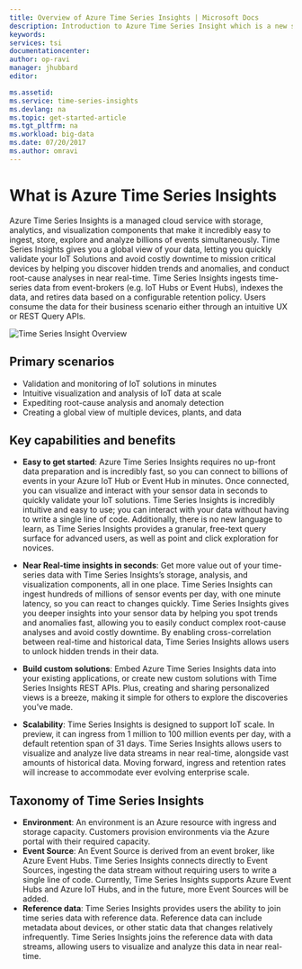 ```yaml
---
title: Overview of Azure Time Series Insights | Microsoft Docs
description: Introduction to Azure Time Series Insight which is a new service for time series data analytics and IoT solutions
keywords:  
services: tsi
documentationcenter:
author: op-ravi
manager: jhubbard
editor: 

ms.assetid:
ms.service: time-series-insights
ms.devlang: na
ms.topic: get-started-article
ms.tgt_pltfrm: na
ms.workload: big-data
ms.date: 07/20/2017
ms.author: omravi
---
```


# What is Azure Time Series Insights

Azure Time Series Insights is a managed cloud service with storage, analytics, and visualization components that make it incredibly easy to ingest, store, explore and analyze billions of events simultaneously. Time Series Insights gives you a global view of your data, letting you quickly validate your IoT Solutions and avoid costly downtime to mission critical devices by helping you discover hidden trends and anomalies, and conduct root-cause analyses in near real-time. Time Series Insights ingests time-series data from event-brokers (e.g. IoT Hubs or Event Hubs), indexes the data, and retires data based on a configurable retention policy. Users consume the data for their business scenario either through an intuitive UX or REST Query APIs.

![Time Series Insight Overview](media/overview/time-series-insights-overview-flow.png)

## Primary scenarios

* Validation and monitoring of IoT solutions in minutes
* Intuitive visualization and analysis of IoT data at scale
* Expediting root-cause analysis and anomaly detection
* Creating a global view of multiple devices, plants, and data

## Key capabilities and benefits

* **Easy to get started**: Azure Time Series Insights requires no up-front data preparation and is incredibly fast, so you can connect to billions of events in your Azure IoT Hub or Event Hub in minutes. Once connected, you can visualize and interact with your sensor data in seconds to quickly validate your IoT solutions. Time Series Insights is incredibly intuitive and easy to use; you can interact with your data without having to write a single line of code.  Additionally, there is no new language to learn, as Time Series Insights provides a granular, free-text query surface for advanced users, as well as point and click exploration for novices.

* **Near Real-time insights in seconds**: Get more value out of your time-series data with Time Series Insights’s storage, analysis, and visualization components, all in one place. Time Series Insights can ingest hundreds of millions of sensor events per day, with one minute latency, so you can react to changes quickly. Time Series Insights gives you deeper insights into your sensor data by helping you spot trends and anomalies fast, allowing you to easily conduct complex root-cause analyses and avoid costly downtime. By enabling cross-correlation between real-time and historical data, Time Series Insights allows users to unlock hidden trends in their data.

* **Build custom solutions**: Embed Azure Time Series Insights data into your existing applications, or create new custom solutions with Time Series Insights REST APIs.  Plus, creating and sharing personalized views is a breeze, making it simple for others to explore the discoveries you’ve made.

* **Scalability**: Time Series Insights is designed to support IoT scale. In preview, it can ingress from 1 million to 100 million events per day, with a default retention span of 31 days. Time Series Insights allows users to visualize and analyze live data streams in near real-time, alongside vast amounts of historical data. Moving forward, ingress and retention rates will increase to accommodate ever evolving enterprise scale.

## Taxonomy of Time Series Insights

* **Environment**: An environment is an Azure resource with ingress and storage capacity.  Customers provision environments via the Azure portal with their required capacity.
* **Event Source**: An Event Source is derived from an event broker, like Azure Event Hubs.  Time Series Insights connects directly to Event Sources, ingesting the data stream without requiring users to write a single line of code. Currently, Time Series Insights supports Azure Event Hubs and Azure IoT Hubs, and in the future, more Event Sources will be added.
* **Reference data**: Time Series Insights provides users the ability to join time series data with reference data.  Reference data can include metadata about devices, or other static data that changes relatively infrequently. Time Series Insights joins the reference data with data streams, allowing users to visualize and analyze this data in near real-time.
